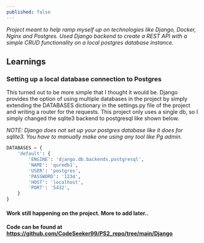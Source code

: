 ```yaml
---
published: false
---
```


_Project meant to help ramp myself up on technologies like Django, Docker, Nginx and Postgres. Used Django backend to create a REST API with a simple CRUD functionality on a local postgres database instance._

## Learnings

### Setting up a local database connection to Postgres

This turned out to be more simple that I thought it would be. Django provides the option of using multiple databases in the project by simply extending the DATABASES dictionary in the settings.py file of the project and writing a router for the requests. This project only uses a single db, so I simply changed the sqlite3 backend to postgresql like shown below. 

_NOTE: Django does not set up your postgres database like it does for sqlite3. You have to manually make one using any tool like Pg admin._

```python
DATABASES = {
    'default': {
        'ENGINE': 'django.db.backends.postgresql',
        'NAME': 'quredb1',
        'USER': 'postgres',
        'PASSWORD': '1234',
        'HOST': 'localhost',
        'PORT': '5432',
    }
}
```

#### Work still happening on the project. More to add later..

#### Code can be found at https://github.com/CodeSeeker99/PS2_repo/tree/main/Django











